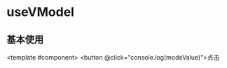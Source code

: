 # useVModel

## 基本使用

<ComponentCard :code="'```ts \n'+data">

<template #component>
<KnForm v-model="modeValue" />
<button @click="console.log(modeValue)">点击</button>
</template>
</ComponentCard>

<script setup>
import data from '../../../../src/views/useHello/index.vue?raw'
import KnForm from './components/kn-form/index.vue'
import { ref } from 'vue'

const modeValue = ref({
    name:"xx",
    password:"xx"
})
</script>
